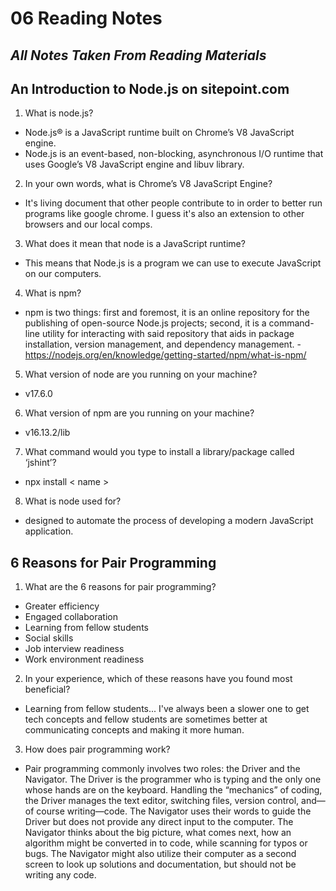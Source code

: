 # 06 Reading Notes

## *All Notes Taken From Reading Materials*

## An Introduction to Node.js on sitepoint.com

1. What is node.js?

  * Node.js® is a JavaScript runtime built on Chrome’s V8 JavaScript engine.
  * Node.js is an event-based, non-blocking, asynchronous I/O runtime that uses Google’s V8 JavaScript engine and libuv library.

2. In your own words, what is Chrome’s V8 JavaScript Engine?

  - It's living document that other people contribute to in order to better run programs like google chrome. I guess it's also an extension to other browsers and our local comps.

3. What does it mean that node is a JavaScript runtime?

  * This means that Node.js is a program we can use to execute JavaScript on our computers.

4. What is npm?

  * npm is two things: first and foremost, it is an online repository for the publishing of open-source Node.js projects; second, it is a command-line utility for interacting with said repository that aids in package installation, version management, and dependency management. - https://nodejs.org/en/knowledge/getting-started/npm/what-is-npm/

5. What version of node are you running on your machine?

  * v17.6.0

6. What version of npm are you running on your machine?

  * v16.13.2/lib

7. What command would you type to install a library/package called ‘jshint’?

  * npx install < name >

8. What is node used for?

  * designed to automate the process of developing a modern JavaScript application.

## 6 Reasons for Pair Programming

1. What are the 6 reasons for pair programming?

  * Greater efficiency
  * Engaged collaboration
  * Learning from fellow students
  * Social skills 
  * Job interview readiness
  * Work environment readiness

2. In your experience, which of these reasons have you found most beneficial?

  * Learning from fellow students... I've always been a slower one to get tech concepts and fellow students are sometimes better at communicating concepts and making it more human.

3. How does pair programming work?

  * Pair programming commonly involves two roles: the Driver and the Navigator. The Driver is the programmer who is typing and the only one whose hands are on the keyboard. Handling the “mechanics” of coding, the Driver manages the text editor, switching files, version control, and—of course writing—code. The Navigator uses their words to guide the Driver but does not provide any direct input to the computer. The Navigator thinks about the big picture, what comes next, how an algorithm might be converted in to code, while scanning for typos or bugs. The Navigator might also utilize their computer as a second screen to look up solutions and documentation, but should not be writing any code.



